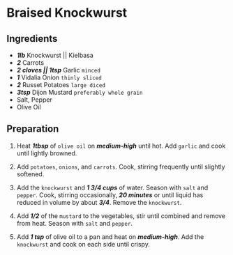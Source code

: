 # Braised Knockwurst
## Ingredients

+ ___1lb___ Knockwurst || Kielbasa
+ ___2___ Carrots
+ ___2 cloves || 1tsp___ Garlic `minced`
+ ___1___ Vidalia Onion `thinly sliced`
+ ___2___ Russet Potatoes `large diced`
+ ___3tsp___ Dijon Mustard `preferably whole grain`
+ Salt, Pepper
+ Olive Oil

## Preparation

1. Heat ___1tbsp___ of `olive oil` on ___medium-high___ until hot. Add `garlic` and cook until lightly browned.

2. Add `potatoes`, `onions`, and `carrots`. Cook, stirring frequently until slightly softened.

3. Add the `knockwurst` and ___1 3/4 cups___ of water. Season with `salt` and `pepper`. Cook, stirring occasionally, ___20 minutes___ or until liquid has reduced in volume by about 
___3/4___. Remove the `knockwurst`.

4. Add ___1/2___ of the `mustard` to the vegetables, stir until combined and remove from heat. Season with `salt` and `pepper`.

5. Add ___1 tsp___ of olive oil to a pan and heat on ___medium-high___. Add the `knockwurst` and cook on each side until crispy.
